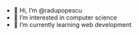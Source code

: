 - 👋 Hi, I’m @radupopescu
- 👀 I’m interested in computer science
- 🌱 I’m currently learning web development

<!---
andrewsteven100/andrewsteven100 is a ✨ special ✨ repository because its `README.md` (this file) appears on your GitHub profile.
You can click the Preview link to take a look at your changes.
--->
